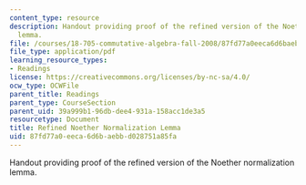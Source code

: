 ```yaml
---
content_type: resource
description: Handout providing proof of the refined version of the Noether normalization
  lemma.
file: /courses/18-705-commutative-algebra-fall-2008/87fd77a0eeca6d6baebbd028751a85fa_handoutnoeth.pdf
file_type: application/pdf
learning_resource_types:
- Readings
license: https://creativecommons.org/licenses/by-nc-sa/4.0/
ocw_type: OCWFile
parent_title: Readings
parent_type: CourseSection
parent_uid: 39a999b1-96db-dee4-931a-158acc1de3a5
resourcetype: Document
title: Refined Noether Normalization Lemma
uid: 87fd77a0-eeca-6d6b-aebb-d028751a85fa
---
```

Handout providing proof of the refined version of the Noether normalization lemma.